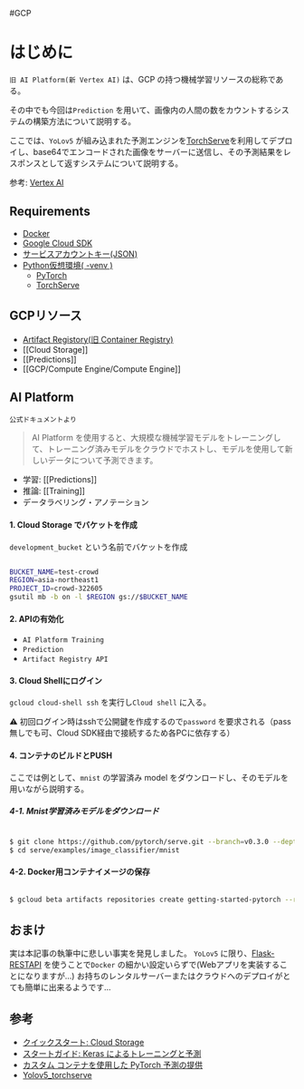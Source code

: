 #GCP 

# はじめに

`旧 AI Platform(新 Vertex AI)` は、GCP の持つ機械学習リソースの総称である。

その中でも今回は`Prediction` を用いて、画像内の人間の数をカウントするシステムの構築方法について説明する。

ここでは、`YoLov5` が組み込まれた予測エンジンを[TorchServe](https://pytorch.org/serve/)を利用してデプロイし、base64でエンコードされた画像をサーバーに送信し、その予測結果をレスポンスとして返すシステムについて説明する。

参考: [Vertex AI](https://cloud.google.com/vertex-ai) 

## Requirements

- [Docker](https://www.docker.com/)
- [Google Cloud SDK](https://cloud.google.com/sdk/docs/install?hl=JA)
- [サービスアカウントキー(JSON)](https://cloud.google.com/iam/docs/creating-managing-service-account-keys?hl=ja)
- [Python仮想環境( -venv )](https://docs.python.org/ja/3/library/venv.html)
	- [PyTorch](https://pytorch.org/)
	- [TorchServe](https://pytorch.org/serve/)

## GCPリソース

- [Artifact Registory(旧 Container Registry)](https://cloud.google.com/artifact-registry?hl=ja)
- [[Cloud Storage]]
- [[Predictions]]
- [[GCP/Compute Engine/Compute Engine]]

## AI Platform

`公式ドキュメントより`
> AI Platform を使用すると、大規模な機械学習モデルをトレーニングして、トレーニング済みモデルをクラウドでホストし、モデルを使用して新しいデータについて予測できます。

- 学習: [[Predictions]]
- 推論: [[Training]]
- データラベリング・アノテーション


#### 1. Cloud Storage でバケットを作成

`development_bucket` という名前でバケットを作成

```bash

BUCKET_NAME=test-crowd
REGION=asia-northeast1
PROJECT_ID=crowd-322605
gsutil mb -b on -l $REGION gs://$BUCKET_NAME

```

#### 2. APIの有効化

- `AI Platform Training`
- `Prediction`
- `Artifact Registry API`

#### 3. Cloud Shellにログイン

`gcloud cloud-shell ssh` を実行し`Cloud shell` に入る。

⚠  初回ログイン時はsshで公開鍵を作成するので`password` を要求される（pass   無しでも可、Cloud SDK経由で接続するため各PCに依存する）

#### 4. コンテナのビルドとPUSH

ここでは例として、`mnist`  の学習済み model をダウンロードし、そのモデルを用いながら説明する。

##### 4-1. Mnist学習済みモデルをダウンロード

```bash

$ git clone https://github.com/pytorch/serve.git --branch=v0.3.0 --depth=1
$ cd serve/examples/image_classifier/mnist

```

#### 4-2. Docker用コンテナイメージの保存

```bash

$ gcloud beta artifacts repositories create getting-started-pytorch --repository-format=docker --location=REGION

```

## おまけ

実は本記事の執筆中に悲しい事実を発見しました。
`YoLov5`  に限り、[Flask-RESTAPI](https://github.com/ultralytics/yolov5/tree/master/utils/flask_rest_api) を使うことで`Docker` の細かい設定いらずで(Webアプリを実装することになりますが...) お持ちのレンタルサーバーまたはクラウドへのデプロイがとても簡単に出来るようです...

##  参考
- [クイックスタート: Cloud Storage](https://cloud.google.com/storage/docs/quickstart-gsutil?hl=ja)
- [スタートガイド: Keras によるトレーニングと予測](https://cloud.google.com/ai-platform/docs/getting-started-keras?hl=ja)
- [カスタム コンテナを使用した PyTorch 予測の提供](https://cloud.google.com/ai-platform/prediction/docs/getting-started-pytorch-container?hl=ja)
- [Yolov5_torchserve](https://github.com/jdongca2003/Yolov5_torchserve)
